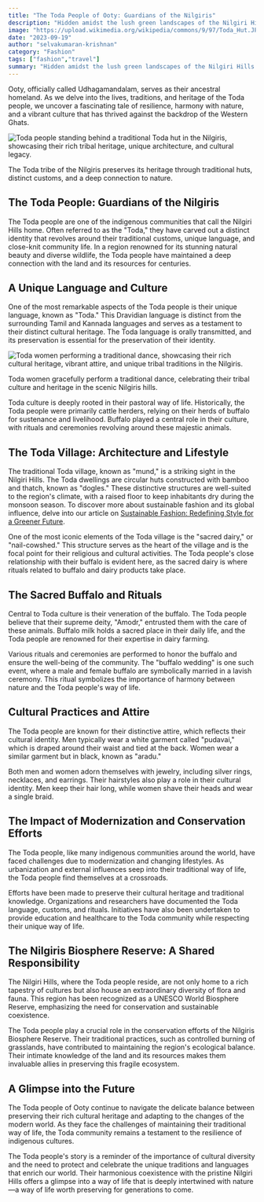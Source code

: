 ```yaml
---
title: "The Toda People of Ooty: Guardians of the Nilgiris"
description: "Hidden amidst the lush green landscapes of the Nilgiri Hills in southern India lies a unique and culturally rich community known as the Toda people. O"
image: "https://upload.wikimedia.org/wikipedia/commons/9/97/Toda_Hut.JPG"
date: "2023-09-19"
author: "selvakumaran-krishnan"
category: "Fashion"
tags: ["fashion","travel"]
summary: "Hidden amidst the lush green landscapes of the Nilgiri Hills in southern India lies a unique and culturally rich community known as the Toda people."
---
```


Ooty, officially called Udhagamandalam, serves as their ancestral homeland. As we delve into the lives, traditions, and heritage of the Toda people, we uncover a fascinating tale of resilience, harmony with nature, and a vibrant culture that has thrived against the backdrop of the Western Ghats.

![Toda people standing behind a traditional Toda hut in the Nilgiris, showcasing their rich tribal heritage, unique architecture, and cultural legacy.](https://upload.wikimedia.org/wikipedia/commons/9/97/Toda_Hut.JPG "Toda People and Their Traditional Hut in Nilgiris")

The Toda tribe of the Nilgiris preserves its heritage through traditional huts, distinct customs, and a deep connection to nature.

The Toda People: Guardians of the Nilgiris
------------------------------------------

The Toda people are one of the indigenous communities that call the Nilgiri Hills home. Often referred to as the "Toda," they have carved out a distinct identity that revolves around their traditional customs, unique language, and close-knit community life. In a region renowned for its stunning natural beauty and diverse wildlife, the Toda people have maintained a deep connection with the land and its resources for centuries.

A Unique Language and Culture
-----------------------------

One of the most remarkable aspects of the Toda people is their unique language, known as "Toda." This Dravidian language is distinct from the surrounding Tamil and Kannada languages and serves as a testament to their distinct cultural heritage. The Toda language is orally transmitted, and its preservation is essential for the preservation of their identity.

![Toda women performing a traditional dance, showcasing their rich cultural heritage, vibrant attire, and unique tribal traditions in the Nilgiris.](https://upload.wikimedia.org/wikipedia/commons/2/2f/Dhoda_%28Toda%29Dancers.jpg "Toda Women Performing Traditional Dance in Nilgiris")

Toda women gracefully perform a traditional dance, celebrating their tribal culture and heritage in the scenic Nilgiris hills.

Toda culture is deeply rooted in their pastoral way of life. Historically, the Toda people were primarily cattle herders, relying on their herds of buffalo for sustenance and livelihood. Buffalo played a central role in their culture, with rituals and ceremonies revolving around these majestic animals.

The Toda Village: Architecture and Lifestyle
--------------------------------------------

The traditional Toda village, known as "mund," is a striking sight in the Nilgiri Hills. The Toda dwellings are circular huts constructed with bamboo and thatch, known as "dogles." These distinctive structures are well-suited to the region's climate, with a raised floor to keep inhabitants dry during the monsoon season. To discover more about sustainable fashion and its global influence, delve into our article on [Sustainable Fashion: Redefining Style for a Greener Future](https://www.wikimint.com/evolving-fashion-style-greener-future).

One of the most iconic elements of the Toda village is the "sacred dairy," or "nail-cowshed." This structure serves as the heart of the village and is the focal point for their religious and cultural activities. The Toda people's close relationship with their buffalo is evident here, as the sacred dairy is where rituals related to buffalo and dairy products take place.

The Sacred Buffalo and Rituals
------------------------------

Central to Toda culture is their veneration of the buffalo. The Toda people believe that their supreme deity, "Amodr," entrusted them with the care of these animals. Buffalo milk holds a sacred place in their daily life, and the Toda people are renowned for their expertise in dairy farming.

Various rituals and ceremonies are performed to honor the buffalo and ensure the well-being of the community. The "buffalo wedding" is one such event, where a male and female buffalo are symbolically married in a lavish ceremony. This ritual symbolizes the importance of harmony between nature and the Toda people's way of life.

Cultural Practices and Attire
-----------------------------

The Toda people are known for their distinctive attire, which reflects their cultural identity. Men typically wear a white garment called "pudavai," which is draped around their waist and tied at the back. Women wear a similar garment but in black, known as "aradu."

Both men and women adorn themselves with jewelry, including silver rings, necklaces, and earrings. Their hairstyles also play a role in their cultural identity. Men keep their hair long, while women shave their heads and wear a single braid.

The Impact of Modernization and Conservation Efforts
----------------------------------------------------

The Toda people, like many indigenous communities around the world, have faced challenges due to modernization and changing lifestyles. As urbanization and external influences seep into their traditional way of life, the Toda people find themselves at a crossroads.

Efforts have been made to preserve their cultural heritage and traditional knowledge. Organizations and researchers have documented the Toda language, customs, and rituals. Initiatives have also been undertaken to provide education and healthcare to the Toda community while respecting their unique way of life.

The Nilgiris Biosphere Reserve: A Shared Responsibility
-------------------------------------------------------

The Nilgiri Hills, where the Toda people reside, are not only home to a rich tapestry of cultures but also house an extraordinary diversity of flora and fauna. This region has been recognized as a UNESCO World Biosphere Reserve, emphasizing the need for conservation and sustainable coexistence.

The Toda people play a crucial role in the conservation efforts of the Nilgiris Biosphere Reserve. Their traditional practices, such as controlled burning of grasslands, have contributed to maintaining the region's ecological balance. Their intimate knowledge of the land and its resources makes them invaluable allies in preserving this fragile ecosystem.

A Glimpse into the Future
-------------------------

The Toda people of Ooty continue to navigate the delicate balance between preserving their rich cultural heritage and adapting to the changes of the modern world. As they face the challenges of maintaining their traditional way of life, the Toda community remains a testament to the resilience of indigenous cultures.

The Toda people's story is a reminder of the importance of cultural diversity and the need to protect and celebrate the unique traditions and languages that enrich our world. Their harmonious coexistence with the pristine Nilgiri Hills offers a glimpse into a way of life that is deeply intertwined with nature—a way of life worth preserving for generations to come.